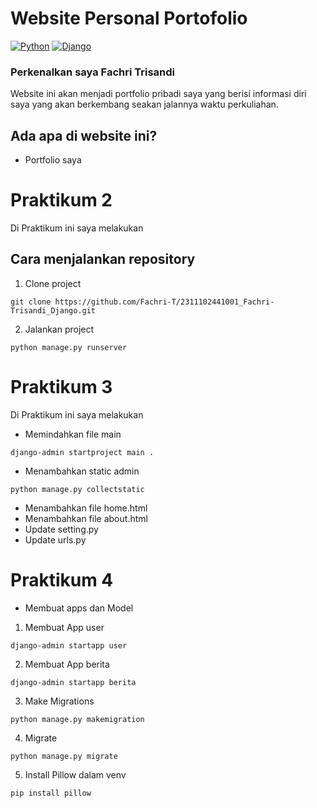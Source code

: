 # Website Personal Portofolio 

[![Python](https://img.shields.io/badge/Python-3776AB?logo=python&logoColor=fff)](#)
[![Django](https://img.shields.io/badge/Django-%23092E20.svg?logo=django&logoColor=white)](#)

### Perkenalkan saya Fachri Trisandi
Website ini akan menjadi portfolio pribadi saya yang berisi informasi diri saya yang akan berkembang seakan jalannya waktu perkuliahan.

## Ada apa di website ini?
- Portfolio saya

# Praktikum 2
Di Praktikum ini saya melakukan

## Cara menjalankan repository

1. Clone project

```commandline
git clone https://github.com/Fachri-T/2311102441001_Fachri-Trisandi_Django.git
```

2. Jalankan project

```commandline
python manage.py runserver
```

# Praktikum 3
Di Praktikum ini saya melakukan
- Memindahkan file main
```commandline
django-admin startproject main .
```
- Menambahkan static admin
```commandline
python manage.py collectstatic
```
- Menambahkan file home.html
- Menambahkan file about.html
- Update setting.py
- Update urls.py

# Praktikum 4
- Membuat apps dan Model

1. Membuat App user
```commandline
django-admin startapp user
```
2. Membuat App berita
```commandline
django-admin startapp berita
```

3. Make Migrations
```commandline
python manage.py makemigration
```

4. Migrate
```commandline
python manage.py migrate
```

5. Install Pillow dalam venv
```commandline
pip install pillow
```